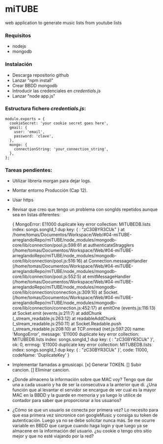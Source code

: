 # miTUBE
web application to generate music lists from youtube lists

### Requisitos

* nodejs
* mongodb


### Instalación

* Descarga repositorio github
* Lanzar "npm install"
* Crear BBDD mongodb
* Introducir las credenciales en *credentials.js*
* Lanzar "node app.js"


### Estructura fichero *credentials.js*:

```
module.exports = {
  cookieSecret: 'your cookie secret goes here',
  gmail: {
    user: 'email',
    password: 'clave',
  },
  mongo: {
    connectionString: 'your_connection_string',
  },
};
```


### Tareas pendientes:

* Utilizar librería morgan para dejar logs.
* Montar entorno Producción (Cap 12).
* Usar https
* Revisar que creo que tengo un problema con songIds repetidos aunque sea en listas diferentes:

	{ MongoError: E11000 duplicate key error collection: MITUBEDB.lists index: songs.songId_1 dup key: { : "zC30BYR3CUk" }
    at /home/tomas/Documentos/Workspace/Web/#04-miTUBE-arreglandoRepo/miTUBE/node_modules/mongodb-core/lib/connection/pool.js:598:61
    at authenticateStragglers (/home/tomas/Documentos/Workspace/Web/#04-miTUBE-arreglandoRepo/miTUBE/node_modules/mongodb-core/lib/connection/pool.js:516:16)
    at Connection.messageHandler (/home/tomas/Documentos/Workspace/Web/#04-miTUBE-arreglandoRepo/miTUBE/node_modules/mongodb-core/lib/connection/pool.js:552:5)
    at emitMessageHandler (/home/tomas/Documentos/Workspace/Web/#04-miTUBE-arreglandoRepo/miTUBE/node_modules/mongodb-core/lib/connection/connection.js:309:10)
    at Socket.<anonymous> (/home/tomas/Documentos/Workspace/Web/#04-miTUBE-arreglandoRepo/miTUBE/node_modules/mongodb-core/lib/connection/connection.js:452:17)
    at emitOne (events.js:116:13)
    at Socket.emit (events.js:211:7)
    at addChunk (_stream_readable.js:263:12)
    at readableAddChunk (_stream_readable.js:250:11)
    at Socket.Readable.push (_stream_readable.js:208:10)
    at TCP.onread (net.js:597:20)
  name: 'MongoError',
  message: 'E11000 duplicate key error collection: MITUBEDB.lists index: songs.songId_1 dup key: { : "zC30BYR3CUk" }',
  ok: 0,
  errmsg: 'E11000 duplicate key error collection: MITUBEDB.lists index: songs.songId_1 dup key: { : "zC30BYR3CUk" }',
  code: 11000,
  codeName: 'DuplicateKey' }
* Implementar llamadas a gmusicapi.
  [x] Generar TOKEN.
  [] Subir cancion.
  [] Eliminar cancion. 

* ¿Donde almaceno la información sobre que MAC voy? Tengo que dar una a cada usuario y ha de ser la consecutiva a la anterior que di. ¿Una función que al levantar el servidor se encargue de ver cual es la mayor MAC en la BBDD y la guarde en memoria y ya luego lo utilice de contador para saber que proporcionar a los usuarios?
* ¿Cómo se que un usuario se conecta por primera vez? Lo necesito para que esa primera vez sincronice con googleMusic y consiga su token de autenticación. Luego ya no se debe solicitar nunca más. Se me ocurre variable en BBDD que cargue cuando haga login y que luego ya se almacene en la información del usuario. ¿su cookie o tengo otro sitio mejor y que no esté viajando por la red?